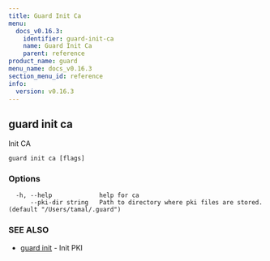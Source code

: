 ```yaml
---
title: Guard Init Ca
menu:
  docs_v0.16.3:
    identifier: guard-init-ca
    name: Guard Init Ca
    parent: reference
product_name: guard
menu_name: docs_v0.16.3
section_menu_id: reference
info:
  version: v0.16.3
---
```


## guard init ca

Init CA

```
guard init ca [flags]
```

### Options

```
  -h, --help             help for ca
      --pki-dir string   Path to directory where pki files are stored. (default "/Users/tamal/.guard")
```

### SEE ALSO

* [guard init](/docs/v0.16.3/reference/guard_init)	 - Init PKI

